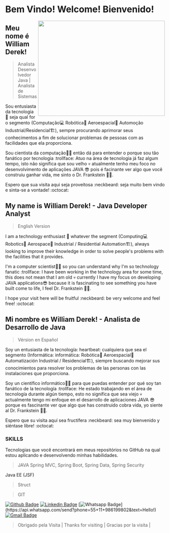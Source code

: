 
# Bem Vindo! Welcome! Bienvenido! 
<img align="right" width="400" height="300" src="https://www.pngfind.com/pngs/m/204-2048572_file-thumbsup-svg-duke-java-hd-png-download.png">
 
## Meu nome é William Derek! 
> Analista Desenvolvedor Java |  Analista de Sistemas 

Sou entusiasta da tecnologia :heartbeat: seja qual for o segmento (Computação:computer: Robótica:robot: Aeroespacial:rocket: Automoção Industrial/Residencial:building_construction:), sempre procurando aprimorar seus conhecimentos a fim de solucionar problemas de pessoas com as facilidades que ela proporciona. 

Sou cientista da computação:man_technologist: então dá para entender o porque sou tão fanático por tecnologia :trollface: Atuo na área de tecnologia já faz algum tempo, isto não significa que sou velho :skull: atualmente tenho meu foco no desenvolvimento de aplicações JAVA :sunglasses: pois é facinante ver algo que você construiu ganhar vida, me sinto o Dr. Frankstein :zombie_man:.

Espero que sua visita aqui seja proveitosa :neckbeard: seja muito bem vindo e sinta-se a vontade! :octocat:

## My name is William Derek! - Java Developer Analyst
> English Version

I am a technology enthusiast :heartbeat: whatever the segment (Computing:computer: Robotics:robot: Aerospace:rocket: Industrial / Residential Automation:building_construction:), always looking to improve their knowledge in order to solve people's problems with the facilities that it provides.

I'm a computer scientist:man_technologist: so you can understand why I'm so technology fanatic :trollface: I have been working in the technology area for some time, this does not mean that I am old :skull: currently I have my focus on developing JAVA applications:sunglasses: because it is fascinating to see something you have built come to life, I feel Dr. Frankstein :zombie_man:.

I hope your visit here will be fruitful :neckbeard: be very welcome and feel free! :octocat:


## Mi nombre es William Derek! - Analista de Desarrollo de Java
> Vérsion en Español

Soy un entusiasta de la tecnología: heartbeat: cualquiera que sea el segmento (Informática: informática: Robótica:robot: Aeroespacial:rocket: Automatización Industrial / Residencial:building_construction:), siempre buscando mejorar sus conocimientos para resolver los problemas de las personas con las instalaciones que proporciona.

Soy un científico informático:man_technologist: para que puedas entender por qué soy tan fanático de la tecnología :trollface: He estado trabajando en el área de tecnología durante algún tiempo, esto no significa que sea viejo :skull: actualmente tengo mi enfoque en el desarrollo de aplicaciones JAVA :sunglasses: porque es fascinante ver que algo que has construido cobra vida, yo siente al Dr. Frankstein :zombie_man:.

Espero que su visita aquí sea fructífera :neckbeard: sea muy bienvenido y siéntase libre! :octocat:

### SKILLS
Tecnologias que você encontrará em meus repositórios no GitHub na qual estou aplicando e desenvolvendo minhas habilidades.
> JAVA
Spring MVC, Spring Boot, Spring Data, Spring Security

Java EE (JSF)

> Struct

> GIT


[![Github Badge](https://img.shields.io/badge/-Github-000?style=flat-square&logo=Github&logoColor=white&link=https://github.com/willdkdevj)](https://github.com/willdkdevj)
[![Linkedin Badge](https://img.shields.io/badge/-LinkedIn-blue?style=flat-square&logo=Linkedin&logoColor=white&link=https://www.linkedin.com/in/william-derek-dias/)](https://www.linkedin.com/in/william-derek-dias/)
[![Whatsapp Badge](https://img.shields.io/badge/-Whatsapp-4CA143?style=flat-square&labelColor=4CA143&logo=whatsapp&logoColor=white&link=https://api.whatsapp.com/send?phone=seu_telefone_55+DDD+número_de_telefone&text=Hello!)](https://api.whatsapp.com/send?phone=55+11+986199802&text=Hello!)
[![Gmail Badge](https://img.shields.io/badge/-Gmail-c14438?style=flat-square&logo=Gmail&logoColor=white&link=mailto:williamdkdevops@gmail.com)](mailto:williamdkdevops@gmail.com)
 
> Obrigado pela Visita | Thanks for visiting | Gracias por la visita | 
 
